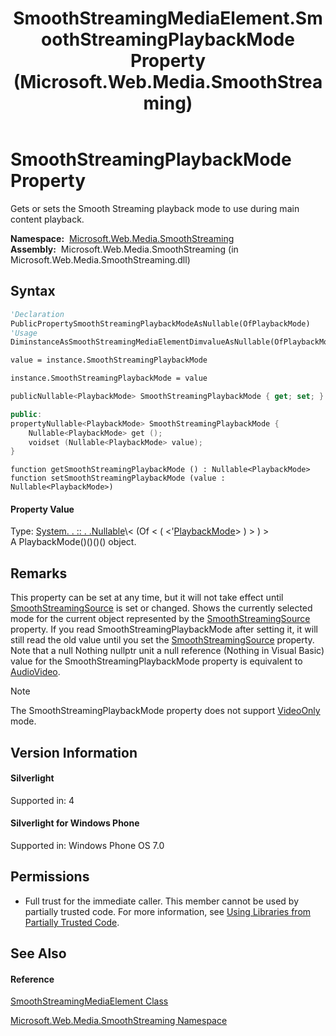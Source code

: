 ﻿---
title: SmoothStreamingMediaElement.SmoothStreamingPlaybackMode Property  (Microsoft.Web.Media.SmoothStreaming)
TOCTitle: SmoothStreamingPlaybackMode Property
ms:assetid: P:Microsoft.Web.Media.SmoothStreaming.SmoothStreamingMediaElement.SmoothStreamingPlaybackMode
ms:mtpsurl: https://msdn.microsoft.com/en-us/library/microsoft.web.media.smoothstreaming.smoothstreamingmediaelement.smoothstreamingplaybackmode(v=VS.90)
ms:contentKeyID: 31469288
ms.date: 05/02/2012
mtps_version: v=VS.90
f1_keywords:
- Microsoft.Web.Media.SmoothStreaming.SmoothStreamingMediaElement.get_SmoothStreamingPlaybackMode
- Microsoft.Web.Media.SmoothStreaming.SmoothStreamingMediaElement.set_SmoothStreamingPlaybackMode
- Microsoft.Web.Media.SmoothStreaming.SmoothStreamingMediaElement.SmoothStreamingPlaybackMode
dev_langs:
- CSharp
- JScript
- VB
- c++
api_location:
- Microsoft.Web.Media.SmoothStreaming.dll
api_name:
- Microsoft.Web.Media.SmoothStreaming.SmoothStreamingMediaElement.get_SmoothStreamingPlaybackMode
- Microsoft.Web.Media.SmoothStreaming.SmoothStreamingMediaElement.set_SmoothStreamingPlaybackMode
- Microsoft.Web.Media.SmoothStreaming.SmoothStreamingMediaElement.SmoothStreamingPlaybackMode
api_type:
- Managed
topic_type:
- apiref
- kbSyntax
product_family_name: VS
ROBOTS: INDEX,FOLLOW
---

# SmoothStreamingPlaybackMode Property

Gets or sets the Smooth Streaming playback mode to use during main content playback.

**Namespace:**  [Microsoft.Web.Media.SmoothStreaming](microsoft-web-media-smoothstreaming-namespace_1.md)  
**Assembly:**  Microsoft.Web.Media.SmoothStreaming (in Microsoft.Web.Media.SmoothStreaming.dll)

## Syntax

``` vb
'Declaration
PublicPropertySmoothStreamingPlaybackModeAsNullable(OfPlaybackMode)
'Usage
DiminstanceAsSmoothStreamingMediaElementDimvalueAsNullable(OfPlaybackMode)

value = instance.SmoothStreamingPlaybackMode

instance.SmoothStreamingPlaybackMode = value
```

``` csharp
publicNullable<PlaybackMode> SmoothStreamingPlaybackMode { get; set; }
```

``` c++
public:
propertyNullable<PlaybackMode> SmoothStreamingPlaybackMode {
    Nullable<PlaybackMode> get ();
    voidset (Nullable<PlaybackMode> value);
}
```

``` jscript
function getSmoothStreamingPlaybackMode () : Nullable<PlaybackMode>
function setSmoothStreamingPlaybackMode (value : Nullable<PlaybackMode>)
```

#### Property Value

Type: [System. . :: . .Nullable](https://msdn.microsoft.com/en-us/library/b3h38hb0\(v=vs.90\))\< (Of \< ( \<'[PlaybackMode](playbackmode-enumeration-microsoft-web-media-smoothstreaming_1.md)\> ) \> ) \>  
A PlaybackMode()()()() object.  

## Remarks

This property can be set at any time, but it will not take effect until [SmoothStreamingSource](smoothstreamingmediaelement-smoothstreamingsource-property-microsoft-web-media-smoothstreaming_1.md) is set or changed. Shows the currently selected mode for the current object represented by the [SmoothStreamingSource](smoothstreamingmediaelement-smoothstreamingsource-property-microsoft-web-media-smoothstreaming_1.md) property. If you read SmoothStreamingPlaybackMode after setting it, it will still read the old value until you set the [SmoothStreamingSource](smoothstreamingmediaelement-smoothstreamingsource-property-microsoft-web-media-smoothstreaming_1.md) property. Note that a null Nothing nullptr unit a null reference (Nothing in Visual Basic) value for the SmoothStreamingPlaybackMode property is equivalent to [AudioVideo](playbackmode-enumeration-microsoft-web-media-smoothstreaming_1.md).


> [!NOTE]
> <P>The SmoothStreamingPlaybackMode property does not support <A href="playbackmode-enumeration-microsoft-web-media-smoothstreaming_1.md">VideoOnly</A> mode.</P>



## Version Information

#### Silverlight

Supported in: 4  

#### Silverlight for Windows Phone

Supported in: Windows Phone OS 7.0  

## Permissions

  - Full trust for the immediate caller. This member cannot be used by partially trusted code. For more information, see [Using Libraries from Partially Trusted Code](https://msdn.microsoft.com/en-us/library/8skskf63\(v=vs.90\)).

## See Also

#### Reference

[SmoothStreamingMediaElement Class](smoothstreamingmediaelement-class-microsoft-web-media-smoothstreaming_1.md)

[Microsoft.Web.Media.SmoothStreaming Namespace](microsoft-web-media-smoothstreaming-namespace_1.md)

